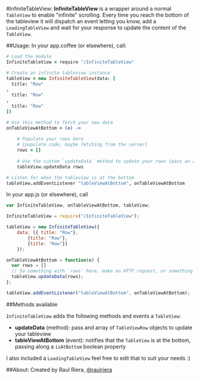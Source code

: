 #InfiniteTableView:
**InfiniteTableView** is a wrapper around a normal `TableView` to enable "infinite" scrolling. Every time you reach the bottom of the tableview it will dispatch an event letting you know, add a `LoadingTableView` and wait for your response to update the content of the `TableView`. 

##Usage:
In your app.coffee (or elsewhere), call:

```coffeescript
# Load the module
InfiniteTableView = require "/InfiniteTableView"

# Create an infinite tableview instance
tableView = new InfiniteTableView(data: [
  title: "Row"
,
  title: "Row"
,
  title: "Row"
])

# Use this method to fetch your new data
onTableViewAtBottom = (e) ->
	
	# Populate your rows here 
	# [populate code, maybe fetching from the server]
	rows = []
	
	# Use the custom `updateData` method to update your rows (pass an array of `TableViewRow` objects)
	tableView.updateData rows

# Listen for when the tableview is at the bottom
tableView.addEventListener "tableViewAtBottom", onTableViewAtBottom
```

In your app.js (or elsewhere), call
```javascript
var InfiniteTableView, onTableViewAtBottom, tableView;

InfiniteTableView = require("/InfiniteTableView");

tableView = new InfiniteTableView({
    data: [{ title: "Row"},
        {title: "Row"},
        {title: "Row"}]
    });

onTableViewAtBottom = function(e) {
  var rows = []
  // So something with `rows` here, make an HTTP request, or something just remember to populate that array with `TableViewRow` objects
  tableView.updateData(rows);
};

tableView.addEventListener("tableViewAtBottom", onTableViewAtBottom);
```

##Methods available

`InfiniteTableView` adds the following methods and events a `TableView`:

* **updateData** (method): pass and array of `TableViewRow` objects to update your tableview
* **tableViewAtBottom** (event): notifies that the `TableView` is at the bottom, passing along a `isAtBottom` boolean property

I also included a `LoadingTableView` feel free to edit that to suit your needs :)

##About:
Created by Raul Riera, [@raulriera](http://twitter.com/raulriera)  
